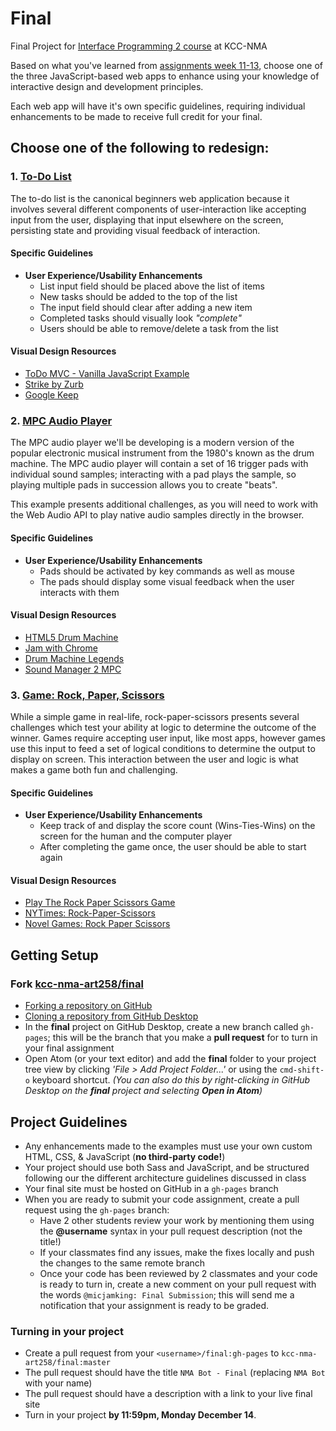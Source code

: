 # Final
Final Project for [Interface Programming 2 course](https://github.com/kcc-nma-art258) at KCC-NMA

Based on what you've learned from [assignments week 11-13](https://github.com/kcc-nma-art258/assignments), choose one of the three JavaScript-based web apps to enhance using your knowledge of interactive design and development principles.

Each web app will have it's own specific guidelines, requiring individual enhancements to be made to receive full credit for your final.

## Choose one of the following to redesign:

### 1. [To-Do List](examples/todo)
The to-do list is the canonical beginners web application because it involves several different components of user-interaction like accepting input from the user, displaying that input elsewhere on the screen, persisting state and providing visual feedback of interaction.

#### Specific Guidelines
- **User Experience/Usability Enhancements**
  - List input field should be placed above the list of items
  - New tasks should be added to the top of the list
  - The input field should clear after adding a new item
  - Completed tasks should visually look _"complete"_
  - Users should be able to remove/delete a task from the list

#### Visual Design Resources
- [ToDo MVC - Vanilla JavaScript Example](http://todomvc.com/examples/vanillajs/) 
- [Strike by Zurb](http://www.strikeapp.com/)
- [Google Keep](https://keep.google.com/)

### 2. [MPC Audio Player](examples/audio-player)
The MPC audio player we'll be developing is a modern version of the popular electronic musical instrument from the 1980's known as the drum machine. The MPC audio player will contain a set of 16 trigger pads with individual sound samples; interacting with a pad plays the sample, so playing multiple pads in succession allows you to create "beats". 

This example presents additional challenges, as you will need to work with the Web Audio API to play native audio samples directly in the browser.

#### Specific Guidelines
- **User Experience/Usability Enhancements**
  - Pads should be activated by key commands as well as mouse
  - The pads should display some visual feedback when the user interacts with them

#### Visual Design Resources
- [HTML5 Drum Machine](http://www.html5drummachine.com/) 
- [Jam with Chrome](http://www.jamwithchrome.com/)
- [Drum Machine Legends](http://onegloveapps.com/all-kits.html)
- [Sound Manager 2 MPC](http://www.schillmania.com/projects/soundmanager2/demo/mpc/)

### 3. [Game: Rock, Paper, Scissors](examples/game-rps)
While a simple game in real-life, rock-paper-scissors presents several challenges which test your ability at logic to determine the outcome of the winner. Games require accepting user input, like most apps, however games use this input to feed a set of logical conditions to determine the output to display on screen. This interaction between the user and logic is what makes a game both fun and challenging. 

#### Specific Guidelines
- **User Experience/Usability Enhancements**
  - Keep track of and display the score count (Wins-Ties-Wins) on the screen for the human and the computer player
  - After completing the game once, the user should be able to start again

#### Visual Design Resources
- [Play The Rock Paper Scissors Game](http://www.playrps.com/) 
- [NYTimes: Rock-Paper-Scissors](http://www.nytimes.com/interactive/science/rock-paper-scissors.html?_r=0)
- [Novel Games: Rock Paper Scissors](http://www.novelgames.com/en/rockpaperscissors/)


## Getting Setup

### Fork [kcc-nma-art258/final](https://github.com/kcc-nma-art258/final)
- [Forking a repository on GitHub](https://help.github.com/articles/fork-a-repo/)
- [Cloning a repository from GitHub Desktop](https://help.github.com/desktop/guides/contributing/cloning-a-repository-from-github-desktop/)
- In the **final** project on GitHub Desktop, create a new branch called `gh-pages`; this will be the branch that you make a **pull request** for to turn in your final assignment
- Open Atom (or your text editor) and add the **final** folder to your project tree view by clicking _'File > Add Project Folder...'_ or using the `cmd-shift-o` keyboard shortcut. _(You can also do this by right-clicking in GitHub Desktop on the **final** project and selecting **Open in Atom**)_

## Project Guidelines
- Any enhancements made to the examples must use your own custom HTML, CSS, & JavaScript (**no third-party code!**)
- Your project should use both Sass and JavaScript, and be structured following our the different architecture guidelines discussed in class
- Your final site must be hosted on GitHub in a `gh-pages` branch
- When you are ready to submit your code assignment, create a pull request using the `gh-pages` branch:
  - Have 2 other students review your work by mentioning them using the **@username** syntax in your pull request description (not the title!)
  - If your classmates find any issues, make the fixes locally and push the changes to the same remote branch
  - Once your code has been reviewed by 2 classmates and your code is ready to turn in, create a new comment on your pull request with the words `@micjamking: Final Submission`; this will send me a notification that your assignment is ready to be graded.

### Turning in your project
- Create a pull request from your `<username>/final:gh-pages` to `kcc-nma-art258/final:master`
- The pull request should have the title `NMA Bot - Final` (replacing `NMA Bot` with your name) 
- The pull request should have a description with a link to your live final site
- Turn in your project **by 11:59pm, Monday December 14**.